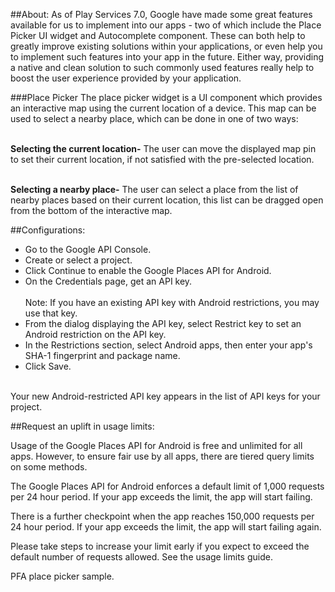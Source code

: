 ##About:
As of Play Services 7.0, Google have made some great features available for us to implement into our apps - two of which include the Place Picker UI widget and Autocomplete component. These can both help to greatly improve existing solutions within your applications, or even help you to implement such features into your app in the future. Either way, providing a native and clean solution to such commonly used features really help to boost the user experience provided by your application.

###Place Picker
The place picker widget is a UI component which provides an interactive map using the current location of a device. This map can be used to select a nearby place, which can be done in one of two ways:

<BR><B>Selecting the current location-</B> The user can move the displayed map pin to set their current location, if not satisfied with the pre-selected location.

<BR><B>Selecting a nearby place-</B> The user can select a place from the list of nearby places based on their current location, this list can be dragged open from the bottom of the interactive map.


##Configurations:
<UL>
    <LI>Go to the Google API Console.</LI>
    <LI>Create or select a project.</LI>
    <LI>Click Continue to enable the Google Places API for Android.</LI>
    <LI>On the Credentials page, get an API key.</LI>
    <BR>Note: If you have an existing API key with Android restrictions, you may use that key.</B></LI>
    <LI>From the dialog displaying the API key, select Restrict key to set an Android restriction on the API key.</LI>
    <LI>In the Restrictions section, select Android apps, then enter your app's SHA-1 fingerprint and package name.</LI>
    <LI>Click Save.</LI>
</UL>
<BR>Your new Android-restricted API key appears in the list of API keys for your project.


##Request an uplift in usage limits:

Usage of the Google Places API for Android is free and unlimited for all apps. However, to ensure fair use by all apps, there are tiered query limits on some methods.

The Google Places API for Android enforces a default limit of 1,000 requests per 24 hour period. If your app exceeds the limit, the app will start failing.

There is a further checkpoint when the app reaches 150,000 requests per 24 hour period. If your app exceeds the limit, the app will start failing again.

Please take steps to increase your limit early if you expect to exceed the default number of requests allowed. See the usage limits guide.

PFA place picker sample.